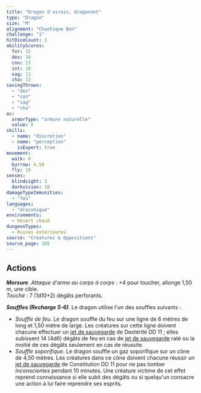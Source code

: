 ```yaml
---
title: "Dragon d'airain, dragonnet"
type: "Dragon"
size: "M"
alignment: "Chaotique Bon"
challenge: "1"
hitDiceCount: 3
abilityScores:
  for: 15
  dex: 10
  con: 13
  int: 10
  sag: 11
  cha: 13
savingThrows:
  - "dex"
  - "con"
  - "sag"
  - "cha"
ac:
  armorType: "armure naturelle"
  value: 6
skills:
  - name: "discretion"
  - name: "perception"
    isExpert: true
movement:
  walk: 9
  burrow: 4,50
  fly: 18
senses:
  blindsight: 3
  darkvision: 18
damageTypeImmunities:
  - "feu"
languages:
  - "draconique"
environments:
  - Désert chaud
dungeonTypes:
  - Ruines extérieures
source: "Créatures & Oppositions"
source_page: 105
---
```

## Actions
_**Morsure**_. _Attaque d'arme au corps à corps_ : +4 pour toucher, allonge 1,50 m, une cible.  
_Touché_ : 7 (1d10+2) dégâts perforants.

_**Souffles (Recharge 5-6)**_. Le dragon utilise l'un des souffles suivants :
* _Souffle de feu_. Le dragon souffle du feu sur une ligne de 6 mètres de long et 1,50 mètre de large. Les créatures sur cette ligne doivent chacune effectuer un [jet de sauvegarde](/utiliser-les-caracteristiques#jets-de-sauvegarde) de Dextérité DD 11 ; elles subissent 14 (4d6) dégâts de feu en cas de [jet de sauvegarde](/utiliser-les-caracteristiques#jets-de-sauvegarde) raté ou la moitié de ces dégâts seulement en cas de réussite.
* _Souffle soporifique_. Le dragon souffle un gaz soporifique sur un cône de 4,50 mètres. Les créatures dans ce cône doivent chacune réussir un [jet de sauvegarde](/utiliser-les-caracteristiques#jets-de-sauvegarde) de Constitution DD 11 pour ne pas tomber _inconscientes_ pendant 10 minutes. Une créature victime de cet effet reprend connaissance si elle subit des dégâts ou si quelqu'un consacre une action à lui faire reprendre ses esprits.
